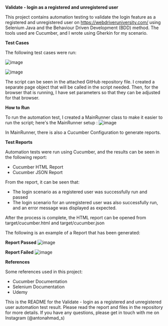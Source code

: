 **Validate - login as a registered and unregistered user**

This project contains automation testing to validate the login feature as a registered and unregistered user on https://webdriveruniversity.com/ using Selenium Java and the Behaviour Driven Development (BDD) method. The tools used are Cucumber, and I wrote using Gherkin for my scenario.

**Test Cases**

The following test cases were run:

![image](https://github.com/antonahmad-s/Portofolio-QA/assets/71451871/001de8fb-8da2-48af-8831-9c2bafc7e5b9)

![image](https://github.com/antonahmad-s/Portofolio-QA/assets/71451871/0f9fa406-0012-4831-9d87-c5101d3fabc6)

The script can be seen in the attached GitHub repository file. I created a separate page object that will be called in the script needed. Then, for the browser that is running, I have set parameters so that they can be adjusted for that browser.

**How to Run**

To run the automation test, I created a MainRunner class to make it easier to run the script; here's the MainRunner setup :
![image](https://github.com/antonahmad-s/Portofolio-QA/assets/71451871/a3e194f4-92ab-4929-a846-3490fe56213d)

In MainRunner, there is also a Cucumber Configuration to generate reports.

**Test Reports**

Automation tests were run using Cucumber, and the results can be seen in the following report:
  - Cucumber HTML Report
  - Cucumber JSON Report

From the report, it can be seen that:
  - The login scenario as a registered user was successfully run and passed
  - The login scenario for an unregistered user was also successfully run, and an error message was displayed as expected.

After the process is complete, the HTML report can be opened from target/cucumber.html and target/cucumber.json

The following is an example of a Report that has been generated:

**Report Passed**
![image](https://github.com/antonahmad-s/Portofolio-QA/assets/71451871/a1d3f645-dbc2-4979-ad74-cc94dd4c1cc1)


**Report Failed**
![image](https://github.com/antonahmad-s/Portofolio-QA/assets/71451871/a51c2fca-d556-4a84-bc35-b67ed9abc87e)

**References**

Some references used in this project:
  - Cucumber Documentation
  - Selenium Documentation
  - Udemy
    
This is the README for the Validate - login as a registered and unregistered user automation test result. Please read the report and files in the repository for more details. If you have any questions, please get in touch with me on Instagram (@antonahmad_s)
